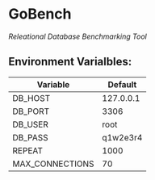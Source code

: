 # GoBench

_Releational Database Benchmarking Tool_


## Environment Varialbles:


| Variable | Default |
| -------- | ------  |
| DB_HOST | 127.0.0.1 |
| DB_PORT | 3306 |
| DB_USER | root |
| DB_PASS | q1w2e3r4 |
| REPEAT | 1000 |
| MAX_CONNECTIONS | 70 |

